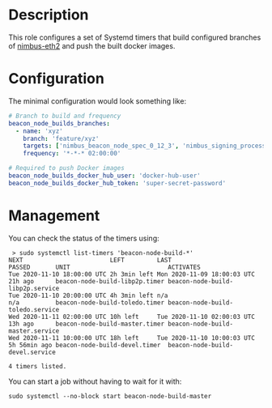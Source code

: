 # Description

This role configures a set of Systemd timers that build configured branches of [nimbus-eth2]() and push the built docker images.

# Configuration

The minimal configuration would look something like:
```yaml
# Branch to build and frequency
beacon_node_builds_branches:
  - name: 'xyz'
    branch: 'feature/xyz'
    targets: ['nimbus_beacon_node_spec_0_12_3', 'nimbus_signing_process']
    frequency: '*-*-* 02:00:00'

# Required to push Docker images
beacon_node_builds_docker_hub_user: 'docker-hub-user'
beacon_node_builds_docker_hub_token: 'super-secret-password'
```

# Management

You can check the status of the timers using:
```
 > sudo systemctl list-timers 'beacon-node-build-*'
NEXT                        LEFT         LAST                        PASSED       UNIT                           ACTIVATES                       
Tue 2020-11-10 18:00:00 UTC 2h 3min left Mon 2020-11-09 18:00:03 UTC 21h ago      beacon-node-build-libp2p.timer beacon-node-build-libp2p.service
Tue 2020-11-10 20:00:00 UTC 4h 3min left n/a                         n/a          beacon-node-build-toledo.timer beacon-node-build-toledo.service
Wed 2020-11-11 02:00:00 UTC 10h left     Tue 2020-11-10 02:00:03 UTC 13h ago      beacon-node-build-master.timer beacon-node-build-master.service
Wed 2020-11-11 10:00:00 UTC 18h left     Tue 2020-11-10 10:00:03 UTC 5h 56min ago beacon-node-build-devel.timer  beacon-node-build-devel.service 

4 timers listed.
```
You can start a job without having to wait for it with:
```
sudo systemctl --no-block start beacon-node-build-master
```
